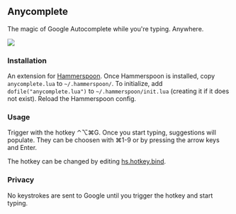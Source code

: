 ## Anycomplete

The magic of Google Autocomplete while you're typing. Anywhere.

![](http://i.imgur.com/kYoE7hs.gif)

### Installation

An extension for [Hammerspoon](http://hammerspoon.org/). Once Hammerspoon is installed, copy `anycomplete.lua` to `~/.hammerspoon/`.
To initialize, add `dofile("anycomplete.lua")` to `~/.hammerspoon/init.lua` (creating it if it does not exist). Reload the Hammerspoon config.

### Usage

Trigger with the hotkey ⌃⌥⌘G. Once you start typing, suggestions will populate.
They can be choosen with ⌘1-9 or by pressing the arrow keys and Enter.

The hotkey can be changed by editing [hs.hotkey.bind](https://github.com/nathancahill/hammerspoon-config/blob/master/anycomplete.lua#L5).

### Privacy

No keystrokes are sent to Google until you trigger the hotkey and start typing.